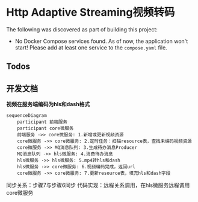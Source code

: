 # Http Adaptive Streaming视频转码
The following was discovered as part of building this project:

* No Docker Compose services found. As of now, the application won't start! Please add at least one service to the `compose.yaml` file.

## Todos

## 开发文档

**视频在服务端编码为hls和dash格式**

```mermaid
sequenceDiagram
    participant 前端服务
    participant core微服务
    前端服务 ->> core微服务: 1.新增或更新视频资源
    core微服务 ->> core微服务: 2.定时任务：扫描resource表，查找未编码视频资源
    core微服务 ->> MQ消息队列: 3.生成待办消息Producer
    MQ消息队列 ->> hls微服务: 4.消费待办消息
    hls微服务 ->> hls微服务: 5.mp4转hls和dash
    hls微服务 ->> core微服务: 6.视频编码完成，返回url
    core微服务 ->> core微服务: 7.更新resource表，填充hls和dash字段

```

同步关系：步骤7与步骤6同步
代码实现：远程关系调用，在hls微服务远程调用core微服务

